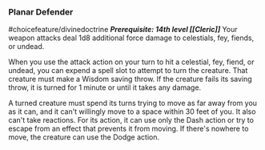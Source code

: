 ### Planar Defender
#choicefeature/divinedoctrine
***Prerequisite: 14th level [[Cleric]]***
Your weapon attacks deal 1d8 additional force damage to celestials, fey, fiends, or undead. 

When you use the attack action on your turn to hit a celestial, fey, fiend, or undead, you can expend a spell slot to attempt to turn the creature. That creature must make a Wisdom saving throw. If the creature fails its saving throw, it is turned for 1 minute or until it takes any damage.

A turned creature must spend its turns trying to move as far away from you as it can, and it can't willingly move to a space within 30 feet of you. It also can't take reactions. For its action, it can use only the Dash action or try to escape from an effect that prevents it from moving. If there's nowhere to move, the creature can use the Dodge action.